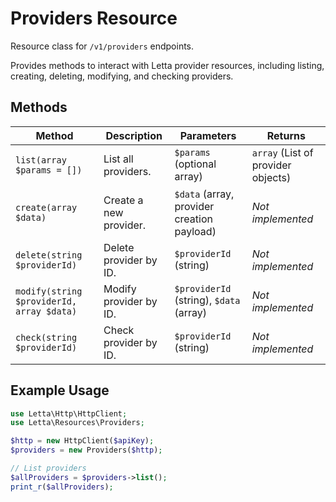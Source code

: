 # Providers Resource

Resource class for `/v1/providers` endpoints.

Provides methods to interact with Letta provider resources, including listing, creating, deleting, modifying, and checking providers.

## Methods

| Method | Description | Parameters | Returns |
|--------|-------------|------------|---------|
| `list(array $params = [])` | List all providers. | `$params` (optional array) | `array` (List of provider objects) |
| `create(array $data)` | Create a new provider. | `$data` (array, provider creation payload) | _Not implemented_ |
| `delete(string $providerId)` | Delete provider by ID. | `$providerId` (string) | _Not implemented_ |
| `modify(string $providerId, array $data)` | Modify provider by ID. | `$providerId` (string), `$data` (array) | _Not implemented_ |
| `check(string $providerId)` | Check provider by ID. | `$providerId` (string) | _Not implemented_ |

## Example Usage

```php
use Letta\Http\HttpClient;
use Letta\Resources\Providers;

$http = new HttpClient($apiKey);
$providers = new Providers($http);

// List providers
$allProviders = $providers->list();
print_r($allProviders);
``` 